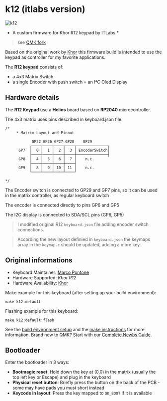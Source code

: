 # k12 (itlabs version)


![k12](https://imgur.com/a/SCxU86b)


* A custom firmware for Khor R12 keypad by ITLabs *

> see [QMK fork](https://github.com/itarozzi/qmk_firmware/tree/itarozzi)

Based on the original work by [Khor](https://github.com/MoltenKhor/R12) this firmware build is intended to use the keypad as controller for my favorite applications.

The **R12 keypad** consists of:

- a 4x3 Matrix Switch 
- a single Encoder with push switch
= an I²C Oled Display

## Hardware details

The **R12 Keypad** use a **Helios** board based on **RP2040** microcontroller.
 

The 4x3 matrix uses pins described in keyboard.json file.

```
/*
     * Matrix Layout and Pinout
     
            GP22 GP26 GP27 GP28    GP29
           ┌────┬────┬────┬────┬──────────────┐
      GP7  │  0 │  1 │  2 │  3 │ EncoderSwitch│
           ├────┼────┼────┼────┼──────────────┤ 
      GP8  │  4 │  5 │  6 │  7 │    n.c.
           ├────┼────┼────┼────┤
      GP9  │  8 │  9 │ 10 │ 11 │    n.c.
           └────┴────┴────┴────┘
           
*/
``` 

The Encoder switch is connected to GP29 and GP7 pins, so it can be used
in the matrix controller, as regular keyboard switch

The encoder is connected directly to pins GP6 and GP5

The I2C display is connected to SDA/SCL pins (GP6, GP5) 


> I modified original R12 `keyboard.json` file adding encoder switch connections.

> According the new layout definied in `keyboard.json` the keymaps array in the `keymap.c` should be updated, adding a more key.



## Original informations

* Keyboard Maintainer: [Marco Pontone](https://github.com/MoltenKhor)
* Hardware Supported: *Khor R12*
* Hardware Availability: [Khor](https://github.com/MoltenKhor/R12)

Make example for this keyboard (after setting up your build environment):

    make k12:default

Flashing example for this keyboard:

    make k12:default:flash

See the [build environment setup](https://docs.qmk.fm/#/getting_started_build_tools) and the [make instructions](https://docs.qmk.fm/#/getting_started_make_guide) for more information. Brand new to QMK? Start with our [Complete Newbs Guide](https://docs.qmk.fm/#/newbs).

## Bootloader

Enter the bootloader in 3 ways:

* **Bootmagic reset**: Hold down the key at (0,0) in the matrix (usually the top left key or Escape) and plug in the keyboard
* **Physical reset button**: Briefly press the button on the back of the PCB - some may have pads you must short instead
* **Keycode in layout**: Press the key mapped to `QK_BOOT` if it is available
